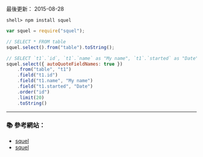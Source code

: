 
最後更新： 2015-08-28             

```console
shell> npm install squel
```

```js
var squel = require("squel");

// SELECT * FROM table 
squel.select().from("table").toString();

// SELECT `t1`.`id`, `t1`.`name` as "My name", `t1`.`started` as "Date" FROM table `t1` ORDER BY id ASC LIMIT 20 
squel.select({ autoQuoteFieldNames: true })
    .from("table", "t1")
    .field("t1.id")
    .field("t1.name", "My name")
    .field("t1.started", "Date")
    .order("id")
    .limit(20)
    .toString()

```

---

### :books: 參考網站：
- [squel](https://hiddentao.github.io/squel/)
- [squel](https://www.npmjs.com/package/squel)
